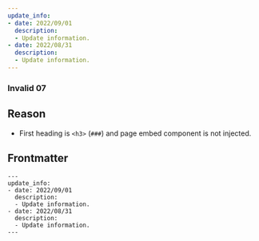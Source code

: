 ```yaml
---
update_info:
- date: 2022/09/01
  description:
  - Update information.
- date: 2022/08/31
  description:
  - Update information.
---
```

### Invalid 07


## Reason

- First heading is `<h3>` (`###`) and page embed component is not injected.


## Frontmatter

```
---
update_info:
- date: 2022/09/01
  description:
  - Update information.
- date: 2022/08/31
  description:
  - Update information.
---
```
